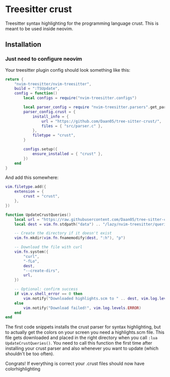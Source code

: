 <H1>Treesitter crust</H1>

Treesitter syntax highlighting for the programming language crust. This is meant to be used inside neovim.

<H2>Installation</H2>

<H3>Just need to configure neovim</H3>

Your treesitter plugin config should look something like this:

```lua
return {
    "nvim-treesitter/nvim-treesitter",
    build = ":TSUpdate",
    config = function()
        local configs = require("nvim-treesitter.configs")

        local parser_config = require "nvim-treesitter.parsers".get_parser_configs()
        parser_config.crust = {
            install_info = {
                url = "https://github.com/Daan05/tree-sitter-crust/",
                files = { "src/parser.c" },
            },
            filetype = "crust",
        }

        configs.setup({
            ensure_installed = { "crust" },
        })
    end
}
```

And add this somewhere:

```lua
vim.filetype.add({
    extension = {
        crust = "crust",
    },
})

function UpdateCrustQueries()
    local url = "https://raw.githubusercontent.com/Daan05/tree-sitter-crust/master/queries/crust/highlights.scm"
    local dest = vim.fn.stdpath("data") .. "/lazy/nvim-treesitter/queries/crust/highlights.scm"

    -- Create the directory if it doesn't exist
    vim.fn.mkdir(vim.fn.fnamemodify(dest, ":h"), "p")

    -- Download the file with curl
    vim.fn.system({
        "curl",
        "-fLo",
        dest,
        "--create-dirs",
        url,
    })

    -- Optional: confirm success
    if vim.v.shell_error == 0 then
        vim.notify("Downloaded highlights.scm to " .. dest, vim.log.levels.INFO)
    else
        vim.notify("Download failed!", vim.log.levels.ERROR)
    end
end
```

The first code snippets installs the crust parser for syntax highlighting, but to actually get the colors on your screen you need a highlights.scm file. This file gets downloaded and placed in the right directory when you call `:lua UpdateCrustQueries()`. You need to call this function the first time after installing your crust parser and also whenever you want to update (which shouldn't be too often).

Congrats! If everything is correct your .crust files should now have colorhighlighting
